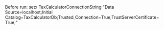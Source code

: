 Before run:
setx TaxCalculatorConnectionString "Data Source=localhost;Initial Catalog=TaxCalculatorDb;Trusted_Connection=True;TrustServerCertificate=True;"
